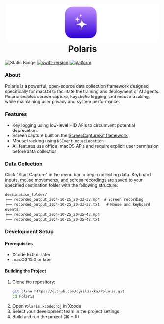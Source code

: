 <p align="center" style="margin-bottom: 0;">
  <img src="assets/banner.png" alt="Polaris Banner">
</p>
<h1 align="center" style="margin-top: 0;">Polaris</h1>

![Static Badge](https://img.shields.io/badge/License-Apache-orange)
[![swift-version](https://img.shields.io/badge/Swift-6.0-brightgreen.svg)](https://github.com/apple/swift)
[![platform](https://img.shields.io/badge/Platform-macOS_15.0-blue.svg)](https://github.com/apple/swift)


### About
Polaris is a powerful, open-source data collection framework designed specifically for macOS to facilitate the training and deployment of AI agents. Polaris enables screen capture, keystroke logging, and mouse tracking, while maintaining user privacy and system performance.

### Features
- Key logging using low-level HID APIs to circumvent potential deprecation.
- Screen capture built on the [ScreenCaptureKit framework ](https://developer.apple.com/documentation/screencapturekit/)
- Mouse tracking using `NSEvent.mouseLocation`
- All features use official macOS APIs and require explicit user permission before data collection

### Data Collection
Click "Start Capture" in the menu bar to begin collecting data. Keyboard inputs, mouse movements, and screen recordings are saved to your specified destination folder with the following structure:
```
destination_folder/
├── recorded_output_2024-10-25_20-23-37.mp4  # Screen recording
├── recorded_output_2024-10-25_20-23-37.txt   # Mouse and keyboard events
├── recorded_output_2024-10-25_20-25-42.mp4
└── recorded_output_2024-10-25_20-25-42.txt
```

### Development Setup
#### Prerequisites
- Xcode 16.0 or later
- macOS 15.0 or later

#### Building the Project
1. Clone the repository:
   ```bash
   git clone https://github.com/cyrilzakka/Polaris.git
   cd Polaris
   ```
2. Open `Polaris.xcodeproj` in Xcode
3. Select your development team in the project settings
4. Build and run the project (⌘ + R)
